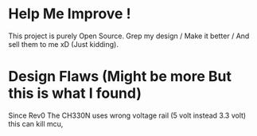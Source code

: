 # Help Me Improve !

This project is purely Open Source. Grep my design / Make it better / And sell them to me xD (Just kidding).

# Design Flaws (Might be more But this is what I found) 

Since Rev0
The CH330N uses wrong voltage rail (5 volt instead 3.3 volt) this can kill mcu,
